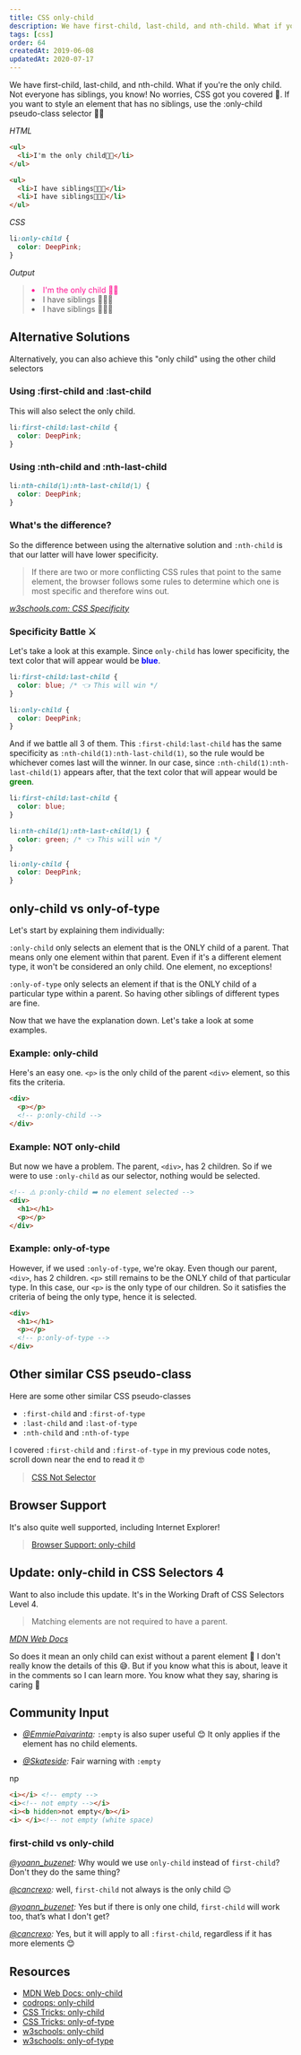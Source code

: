 ```yaml
---
title: CSS only-child
description: We have first-child, last-child, and nth-child. What if you're the only child? No problem, CSS got you! Let's learn how only-child works.
tags: [css]
order: 64
createdAt: 2019-06-08
updatedAt: 2020-07-17
---
```


We have first-child, last-child, and nth-child. What if you're the only child. Not everyone has siblings, you know! No worries, CSS got you covered 🤗. If you want to style an element that has no siblings, use the :only-child pseudo-class selector 👩‍👧

_HTML_

```html
<ul>
  <li>I'm the only child👩‍👧</li>
</ul>

<ul>
  <li>I have siblings👩‍👧‍👧</li>
  <li>I have siblings👩‍👧‍👧</li>
</ul>
```

_CSS_

```css
li:only-child {
  color: DeepPink;
}
```

_Output_

> <li style="color: deeppink">I'm the only child 👩‍👧</li>
>
> <li>I have siblings 👩‍👧‍👧</li>
> <li>I have siblings 👩‍👧‍👧</li>

<markdown-toc></markdown-toc>

## Alternative Solutions

Alternatively, you can also achieve this "only child" using the other child selectors

### Using :first-child and :last-child

This will also select the only child.

```css
li:first-child:last-child {
  color: DeepPink;
}
```

### Using :nth-child and :nth-last-child

```css
li:nth-child(1):nth-last-child(1) {
  color: DeepPink;
}
```

### What's the difference?

So the difference between using the alternative solution and `:nth-child` is that our latter will have lower specificity.

> If there are two or more conflicting CSS rules that point to the same element, the browser follows some rules to determine which one is most specific and therefore wins out.

_[w3schools.com: CSS Specificity](https://www.w3schools.com/css/css_specificity.asp)_

### Specificity Battle ⚔️

Let's take a look at this example. Since `only-child` has lower specificity, the text color that will appear would be <strong style="color:blue">blue</strong>.

```css
li:first-child:last-child {
  color: blue; /* 👈 This will win */
}

li:only-child {
  color: DeepPink;
}
```

And if we battle all 3 of them. This `:first-child:last-child` has the same specificity as `:nth-child(1):nth-last-child(1)`, so the rule would be whichever comes last will the winner. In our case, since `:nth-child(1):nth-last-child(1)` appears after, that the text color that will appear would be <strong style="color:green">green</strong>.

```css
li:first-child:last-child {
  color: blue;
}

li:nth-child(1):nth-last-child(1) {
  color: green; /* 👈 This will win */
}

li:only-child {
  color: DeepPink;
}
```

## only-child vs only-of-type

Let's start by explaining them individually:

`:only-child` only selects an element that is the ONLY child of a parent. That means only one element within that parent. Even if it's a different element type, it won't be considered an only child. One element, no exceptions!

`:only-of-type` only selects an element if that is the ONLY child of a particular type within a parent. So having other siblings of different types are fine.

Now that we have the explanation down. Let's take a look at some examples.

### Example: only-child

Here's an easy one. `<p>` is the only child of the parent `<div>` element, so this fits the criteria.

<!-- prettier-ignore -->
```html
<div>
  <p></p>
  <!-- p:only-child -->
</div>
```

### Example: NOT only-child

But now we have a problem. The parent, `<div>`, has 2 children. So if we were to use `:only-child` as our selector, nothing would be selected.

<!-- prettier-ignore -->
```html
<!-- ⚠️ p:only-child ➡️ no element selected -->
<div>
  <h1></h1>
  <p></p>
</div>
```

### Example: only-of-type

However, if we used `:only-of-type`, we're okay. Even though our parent, `<div>`, has 2 children. `<p>` still remains to be the ONLY child of that particular type. In this case, our `<p>` is the only type of our children. So it satisfies the criteria of being the only type, hence it is selected.

<!-- prettier-ignore -->
```html
<div>
  <h1></h1>
  <p></p>
  <!-- p:only-of-type -->
</div>
```

## Other similar CSS pseudo-class

Here are some other similar CSS pseudo-classes

- `:first-child` and `:first-of-type`
- `:last-child` and `:last-of-type`
- `:nth-child` and `:nth-of-type`

I covered `:first-child` and `:first-of-type` in my previous code notes, scroll down near the end to read it 🤓

> [CSS Not Selector](https://www.samanthaming.com/tidbits/46-css-not-selector)

## Browser Support

It's also quite well supported, including Internet Explorer!

> [Browser Support: only-child](https://developer.mozilla.org/en-US/docs/Web/CSS/:only-child#Browser_compatibility)

## Update: only-child in CSS Selectors 4

Want to also include this update. It's in the Working Draft of CSS Selectors Level 4.

> Matching elements are not required to have a parent.

_[MDN Web Docs](https://developer.mozilla.org/en-US/docs/Web/CSS/:only-child#Specifications)_

So does it mean an only child can exist without a parent element 🤔 I don't really know the details of this 😅. But if you know what this is about, leave it in the comments so I can learn more. You know what they say, sharing is caring 🤗

## Community Input

- _[@EmmiePaivarinta](https://twitter.com/EmmiePaivarinta/status/1137430744555560960):_ `:empty` is also super useful 😊 It only applies if the element has no child elements.

- _[@Skateside](https://twitter.com/Skateside/status/1137448069312720901):_ Fair warning with `:empty`

np

```html
<i></i> <!-- empty -->
<i><!-- not empty --></i>
<i><b hidden>not empty</b></i>
<i> </i><!-- not empty (white space)
```

### first-child vs only-child

_[@yoann_buzenet](https://twitter.com/Yoann_Buzenet/status/1137756830703267841):_ Why would we use `only-child` instead of `first-child`? Don't they do the same thing?

_[@cancrexo](https://twitter.com/cancrexo/status/1137759928934780928):_ well, `first-child` not always is the only child 😉

_[@yoann_buzenet](https://twitter.com/Yoann_Buzenet/status/1137761065448722432):_ Yes but if there is only one child, `first-child` will work too, that’s what I don't get?

_[@cancrexo](https://twitter.com/cancrexo/status/1137763327843721216):_ Yes, but it will apply to all `:first-child`, regardless if it has more elements 😊

## Resources

- [MDN Web Docs: only-child](https://developer.mozilla.org/en-US/docs/Web/CSS/:only-child)
- [codrops: only-child](https://tympanus.net/codrops/css_reference/only-child/)
- [CSS Tricks: only-child](https://css-tricks.com/almanac/selectors/o/only-child/)
- [CSS Tricks: only-of-type](https://css-tricks.com/almanac/selectors/o/only-of-type/)
- [w3schools: only-child](https://www.w3schools.com/csSref/sel_only-child.asp)
- [w3schools: only-of-type](https://www.w3schools.com/cssref/sel_only-of-type.asp)
